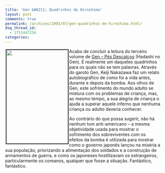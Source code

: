 ```yaml
---
title: 'Gen &#8211; Quadrinhos de Hiroshima'
layout: post
comments: true
permalink: /archives/2003/07/gen-quadrinhos-de-hiroshima.html/
dsq_thread_id:
  - 1751447234
categories:
---
```

<img class="alignleft" style="margin: 2px;" src="//chester.me/img/blig/hadashinogen.jpg" alt="" width="200" height="303" align="left" border="2" />Acabo de concluir a leitura do terceiro volume de [Gen &#8211; Pés Descalços][1] (Hadashi no Gen). É realmente um daqueles quadrinhos para os quais não se tem palavras. Através do garoto Gen, Keiji Nakazawa faz um relato autobiográfico de como foi a vida antes, durante e depois da bomba. Aos olhos de Gen, este sofrimento do mundo adulto se mistura com os problemas de criança, mas, ao mesmo tempo, a sua alegria de criança o ajuda a superar aquele inferno que nenhuma criança ou adulto deveria conhecer.

Ao contrário do que possa sugerir, não há nenhum tom anti-americano &#8211; a mesma objetividade usada para mostrar o sofrimento dos sobreviventes com os efeitos da bomba é utilizada para mostrar como o governo japonês lançou na miséria a sua população, priorizando a alimentação dos soldados e a construção de armamentos de guerra, e como os japoneses hostilizavam os estrangeiros, particularmente os coreanos, qualquer que fosse a situação. Fantástico, fantástico.

 [1]: http://www.livrariasaraiva.com.br/produto/produto.dll/detalhe?pro_id=426571
